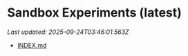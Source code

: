 # Sandbox Experiments (latest)

_Last updated: 2025-09-24T03:46:01.563Z_

- [INDEX.md](EXPERIMENTS/INDEX.md)
